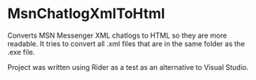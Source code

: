 # MsnChatlogXmlToHtml
Converts MSN Messenger XML chatlogs to HTML so they are more readable. 
It tries to convert all .xml files that are in the same folder as the .exe file.

Project was written using Rider as a test as an alternative to Visual Studio.
